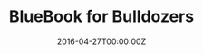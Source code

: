 ---
title: BlueBook for Bulldozers
summary: Predict the auction sale price for a piece of heavy equipment to create a "blue book" for bulldozers.
tags:
- Python
- Data Science
- Data Analysis
- Machine Learning

date: "2016-04-27T00:00:00Z"

# Optional external URL for project (replaces project detail page).
external\_link: https://github.com/prashantsingh97/BlueBook-for-Bulldozers

image:
  caption: Photo By Kaggle
  focal\_point: Smart
---